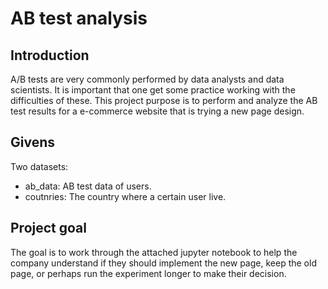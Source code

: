 # AB test analysis

## Introduction
A/B tests are very commonly performed by data analysts and data scientists. It is important that one get some practice working with the difficulties of these.
This project purpose is to perform and analyze the AB test results for a e-commerce website that is trying a new page design. 

## Givens 
Two datasets: 
* ab_data: AB test data of users.
* coutnries: The country where a certain user live.

## Project goal
The goal is to work through the attached jupyter notebook to help the company understand if they should implement the new page, keep the old page, or perhaps run the experiment longer to make their decision.

